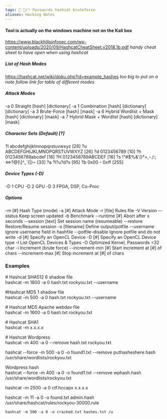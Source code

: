 ```yaml
---
tags: 🔻 🔻/🃏 Passwords hashcat bruteforce
aliases: Hacking Notes
---
```


#### Tool is actually on the windows machine not on the Kali box

https://www.blackhillsinfosec.com/wp-content/uploads/2020/09/HashcatCheatSheet.v2018.1b.pdf
*handy cheat sheet to have open when using hashcat*

##### List of Hash Modes 
https://hashcat.net/wiki/doku.php?id=example_hashes
*too big to put on a note follow link for table of different modes*


##### Attack Modes 
-a 0 Straight \[hash\] \[dictionary\] 
-a 1 Combination \[hash\] \[dictionary\] \[dictionary\] 
-a 3 Brute-Force \[hash\] \[mask\] 
-a 6 Hybrid Wordlist + Mask \[hash\] \[dictionary\] \[mask\] 
-a 7 Hybrid Mask + Wordlist \[hash\] \[dictionary\] \[mask\] 

##### Character Sets (Default) \[?\] 
?l abcdefghijklmnopqrstuvwxyz \[26\] 
?u ABCDEFGHIJKLMNOPQRSTUVWXYZ \[26\] 
?d 0123456789 \[10\] 
?h 0123456789abcdef \[16\] 
?H 0123456789ABCDEF \[16\] 
?s !"#$%&'()\*+,-./:;<=>?@\[\\\]^\_\`{|}~ \[33\] 
?a ?l?u?d?s \[95\] ?b 0x00 - 0xff \[255\] 

##### Device Types (-D) 
-D 1 CPU 
-D 2 GPU 
-D 3 FPGA, DSP, Co-Proc 

##### Options 
-m \[#\] Hash Type (mode) 
-a \[#\] Attack Mode 
-r \[file\] Rules file 
-V Version 
--status Keep screen updated 
-b Benchmark 
--runtime \[#\] Abort after x seconds 
--session \[text\] Set session name (resumeable) 
--restore Restore/Resume session 
-o \[filename\] Define output/potfile 
--username Ignore username field in hashfile 
--potfile-disable Ignore potfile and do not write 
-d \[#\] Specify an OpenCL Device 
-D \[#\] Specify an OpenCL Device type 
-I List OpenCL Devices & Types 
-O Optimized Kernel, Passwords <32 char 
-i Increment (brute force) 
--increment-min \[#\] Start increment at \[#\] of chars 
--increment-max \[#\] Stop increment at \[#\[ of chars

### Examples 

\# Hashcat SHA512 $6$ shadow file  
hashcat -m 1800 -a 0 hash.txt rockyou.txt --username  
  
#Hashcat MD5 $1$ shadow file  
hashcat -m 500 -a 0 hash.txt rockyou.txt --username  
  
\# Hashcat MD5 Apache webdav file  
hashcat -m 1600 -a 0 hash.txt rockyou.txt  
  
\# Hashcat SHA1  
hashcat -m x.x.x.x  
  
\# Hashcat Wordpress  
hashcat -m 400 -a 0 --remove hash.txt rockyou.txt  
  
hashcat --force -m 500 -a 0 -o found1.txt --remove puthasheshere.hash /usr/share/wordlists/rockyou.txt  
  
Wordpress hash  
hashcat --force -m 400 -a 0 -o found1.txt --remove wphash.hash /usr/share/wordlists/rockyou.txt  
  
hashcat -m 2500 -a 0 ctf.hccapx x.x.x.x  
  
hashcat -m 11 -a 0 -o found.txt admin.hash /usr/share/hashcat/rules/rockyou-30000.rule  
  
`hashcat -m 500 -a 0 -o cracked.txt hashes.txt /u`


